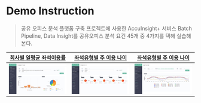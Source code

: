 # Demo Instruction
> 공유 오피스 분석 플랫폼 구축 프로젝트에 사용한 AccuInsight+ 서비스 Batch Pipeline, Data Insight를 공유오피스 분석 요건 45개 중 4가지를 택해 실습해본다.
  
| [회사별 일평균 좌석이용률](scenario_1.md) | [좌석유형별 주 이용 나이](scenario_2.md) | [좌석유형별 주 이용 나이](scenario_3.md) |
|---|:---:|---|
| ![ex_screenshot](./img/scenario1.png) | ![ex_screenshot](./img/scenario2.png) | ![ex_screenshot](./img/scenario3.png) |
